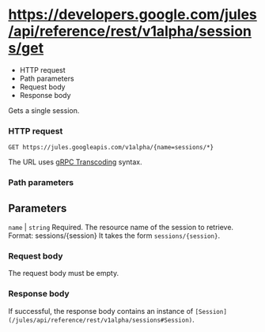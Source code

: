 # https://developers.google.com/jules/api/reference/rest/v1alpha/sessions/get

  * HTTP request
  * Path parameters
  * Request body
  * Response body



Gets a single session.

### HTTP request

`GET https://jules.googleapis.com/v1alpha/{name=sessions/*}`

The URL uses [gRPC Transcoding](https://google.aip.dev/127) syntax.

### Path parameters

Parameters  
---  
`name` |  `string` Required. The resource name of the session to retrieve. Format: sessions/{session} It takes the form `sessions/{session}`.  
  
### Request body

The request body must be empty.

### Response body

If successful, the response body contains an instance of `[Session](/jules/api/reference/rest/v1alpha/sessions#Session)`.

